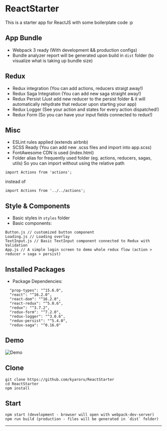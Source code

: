 # ReactStarter
This is a starter app for ReactJS with some boilerplate code :p

## App Bundle
- Webpack 3 ready (With development && production configs)
- Bundle analyzer report will be generated upon build in `dist` folder (to visualize what is taking up bundle size)

## Redux
- Redux integration (You can add actions, reducers straigt away!)
- Redux Saga Integration (You can add new saga straight away!)
- Redux Persist (Just add new reducer to the persist folder & it will automatically rehydrate that reducer upon starting your app)
- Redux Logger (See your action and states for every action dispatched!)
- Redux Form (So you can have your input fields connected to redux!)

## Misc
- ESLint rules applied (extends airbnb)
- SCSS Ready (You can add new .scss files and import into app.scss)
- FontAwesome CDN is used (index.html)
- Folder alias for frequently used folder (eg. actions, reducers, sagas, utils) So you can import without using the relative path
```
import Actions from 'actions';
```
instead of
```
import Actions from '../../actions';
```

## Style & Components
- Basic styles in `styles` folder
- Basic components:
```
Button.js // customized button component
Loading.js // Loading overlay
TextInput.js // Basic TextInput component connected to Redux with Validation
App.js // A simple login screen to demo whole redux flow (action > reducer > saga > persist)
```

## Installed Packages
- Package Dependencies:
```
  "prop-types": "^15.6.0",
  "react": "^16.2.0",
  "react-dom": "^16.2.0",
  "react-redux": "^5.0.6",
  "redux": "^3.7.2",
  "redux-form": "^7.2.0",
  "redux-logger": "^3.0.6",
  "redux-persist": "^5.4.0",
  "redux-saga": "^0.16.0"
```

## Demo
![Demo](http://g.recordit.co/SLtipWCC41.gif)

## Clone
```
git clone https://github.com/kyaroru/ReactStarter
cd ReactStarter
npm install
```

## Start
```
npm start (development - browser will open with webpack-dev-server)
npm run build (production - files will be generated in `dist` folder)
```

---